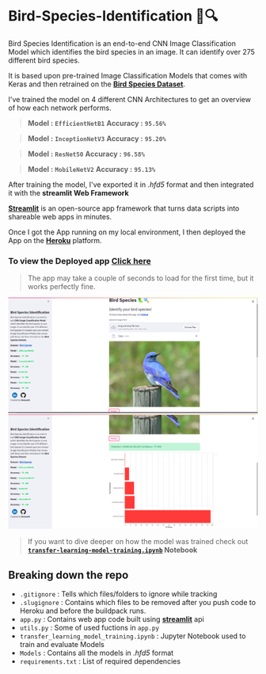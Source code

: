 # Bird-Species-Identification 🦜🔍

Bird Species Identification is an end-to-end CNN Image Classification Model which identifies the bird species in an image. It can identify over 275 different bird species.

It is based upon pre-trained Image Classification Models that comes with Keras and then retrained on the [**Bird Species Dataset**](https://www.kaggle.com/gpiosenka/100-bird-species).

I've trained the model on 4 different CNN Architectures to get an overview of how each network performs. 

>**Model :** **`EfficientNetB1`**
>**Accuracy :** **`95.56%`**

>**Model :** **`InceptionNetV3`**
>**Accuracy :** **`95.20%`**

>**Model :** **`ResNet50`**
>**Accuracy :** **`96.58%`**

>**Model :** **`MobileNetV2`**
>**Accuracy :** **`95.13%`**

After training the model, I've exported it in *.hfd5* format and then integrated it with the **streamlit Web Framework**

[**Streamlit**](https://streamlit.io/) is an open-source app framework that turns data scripts into shareable web apps in minutes.

Once I got the App running on my local environment, I then deployed the App
on the [**Heroku**](https://www.heroku.com) platform.

### To view the Deployed app [**Click here**](https://birds-species-identification.herokuapp.com/)

> The app may take a couple of seconds to load for the first time, but it works perfectly fine.

![Screenshot](https://github.com/hemanth-007/Bird-Species-Identification/blob/main/Extras/s2.png)
![Screenshot](https://github.com/hemanth-007/Bird-Species-Identification/blob/main/Extras/s1.png)

> If you want to dive deeper on how the model was trained check out **[`transfer-learning-model-training.ipynb`](https://github.com/hemanth-007/Bird-Species-Identification/blob/main/Transfer_learning_model_training.ipynb) Notebook**

## Breaking down the repo

* `.gitignore` : Tells which files/folders to ignore while tracking
* `.slugignore` : Contains which files to be removed after you push code to Heroku and before the buildpack runs.
* `app.py`  : Contains web app code built using [**streamlit**](https://streamlit.io/) api
* `utils.py`  : Some of used fuctions in  `app.py`
* `transfer_learning_model_training.ipynb`  : Jupyter Notebook used to train and evaluate Models
* `Models`  : Contains all the models in *.hfd5* format
* `requirements.txt`  : List of required dependencies
